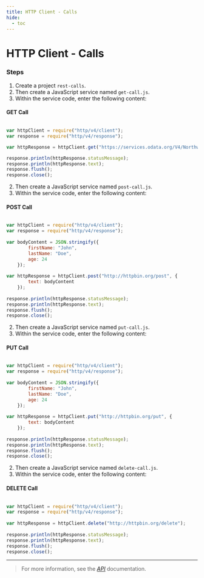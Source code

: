 ```yaml
---
title: HTTP Client - Calls
hide:
  - toc
---
```


HTTP Client - Calls
===

### Steps


1. Create a project `rest-calls`.
2. Then create a JavaScript service named `get-call.js`.
3. Within the service code, enter the following content:

#### GET Call

```javascript

var httpClient = require("http/v4/client");
var response = require("http/v4/response");

var httpResponse = httpClient.get("https://services.odata.org/V4/Northwind/Northwind.svc/");

response.println(httpResponse.statusMessage);
response.println(httpResponse.text);
response.flush();
response.close();

```

2. Then create a JavaScript service named `post-call.js`.
3. Within the service code, enter the following content:

#### POST Call


```javascript

var httpClient = require("http/v4/client");
var response = require("http/v4/response");
	
var bodyContent = JSON.stringify({
		firstName: "John",
		lastName: "Doe",
		age: 24
	});
	
var httpResponse = httpClient.post("http://httpbin.org/post", {
	    text: bodyContent
	});
	
response.println(httpResponse.statusMessage);
response.println(httpResponse.text);
response.flush();
response.close();

```

2. Then create a JavaScript service named `put-call.js`.
3. Within the service code, enter the following content:

#### PUT Call


```javascript

var httpClient = require("http/v4/client");
var response = require("http/v4/response");
	
var bodyContent = JSON.stringify({
		firstName: "John",
		lastName: "Doe",
		age: 24
	});
	
var httpResponse = httpClient.put("http://httpbin.org/put", {
	    text: bodyContent
	});
	
response.println(httpResponse.statusMessage);
response.println(httpResponse.text);
response.flush();
response.close();

```
2. Then create a JavaScript service named `delete-call.js`.
3. Within the service code, enter the following content:

#### DELETE Call

```javascript

var httpClient = require("http/v4/client");
var response = require("http/v4/response");
	
var httpResponse = httpClient.delete("http://httpbin.org/delete");
	
response.println(httpResponse.statusMessage);
response.println(httpResponse.text);
response.flush();
response.close();

```

---

> For more information, see the *[API](../api/)* documentation.
